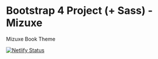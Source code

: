 # Bootstrap 4 Project (+ Sass) - Mizuxe
Mizuxe Book Theme

[![Netlify Status](https://api.netlify.com/api/v1/badges/3750f547-b249-421f-9ea5-f134d409e009/deploy-status)](https://app.netlify.com/sites/candid-b4-mizuxe/deploys)
